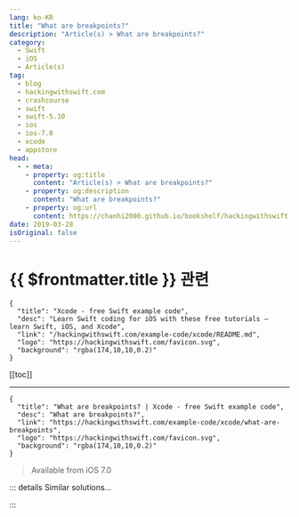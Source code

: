 ```yaml
---
lang: ko-KR
title: "What are breakpoints?"
description: "Article(s) > What are breakpoints?"
category:
  - Swift
  - iOS
  - Article(s)
tag: 
  - blog
  - hackingwithswift.com
  - crashcourse
  - swift
  - swift-5.10
  - ios
  - ios-7.0
  - xcode
  - appstore
head:
  - - meta:
    - property: og:title
      content: "Article(s) > What are breakpoints?"
    - property: og:description
      content: "What are breakpoints?"
    - property: og:url
      content: https://chanhi2000.github.io/bookshelf/hackingwithswift.com/example-code/xcode/what-are-breakpoints.html
date: 2019-03-28
isOriginal: false
---
```


# {{ $frontmatter.title }} 관련

```component VPCard
{
  "title": "Xcode - free Swift example code",
  "desc": "Learn Swift coding for iOS with these free tutorials – learn Swift, iOS, and Xcode",
  "link": "/hackingwithswift.com/example-code/xcode/README.md",
  "logo": "https://hackingwithswift.com/favicon.svg",
  "background": "rgba(174,10,10,0.2)"
}
```

[[toc]]

---

```component VPCard
{
  "title": "What are breakpoints? | Xcode - free Swift example code",
  "desc": "What are breakpoints?",
  "link": "https://hackingwithswift.com/example-code/xcode/what-are-breakpoints",
  "logo": "https://hackingwithswift.com/favicon.svg",
  "background": "rgba(174,10,10,0.2)"
}
```

> Available from iOS 7.0

<!-- TODO: 작성 -->

<!-- 
Breakpoints are locations in your code where Xcode will pause so that you can inspect the state of your program. They don’t have any impact on the final performance of your code – in fact, they don’t even exist in your code at all – so there’s no harm using them liberally.

To place a breakpoint, click to the left of a line of code you want to pause on – in the gutter, where the line numbers are visible if you use them. If you prefer keyboard shorts, press <kbd>Cmd</kbd>+. When you run your program now, Xcode will pause as soon as that line is reached.

To remove a breakpoint, either press <kbd>Cmd</kbd>+\ on it again, or drag it off the gutter.

-->

::: details Similar solutions…

<!--
/example-code/xcode/what-are-swift-error-breakpoints">What are Swift error breakpoints? 
/example-code/xcode/how-to-create-exception-breakpoints-in-xcode">How to create exception breakpoints in Xcode 
/example-code/xcode/how-to-add-conditions-to-a-breakpoint">How to add conditions to a breakpoint 
/example-code/xcode/how-to-make-xcode-play-sounds-while-debugging">How to make Xcode play sounds while debugging 
/example-code/xcode/what-are-watchpoints">What are watchpoints?</a>
-->

:::


